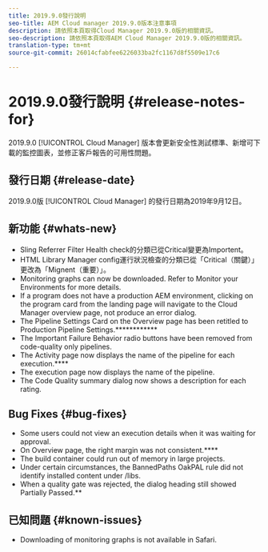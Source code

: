 ```yaml
---
title: 2019.9.0發行說明
seo-title: AEM Cloud manager 2019.9.0版本注意事項
description: 請依照本頁取得Cloud Manager 2019.9.0版的相關資訊。
seo-description: 請依照本頁取得AEM Cloud Manager 2019.9.0版的相關資訊。
translation-type: tm+mt
source-git-commit: 26014cfabfee6226033ba2fc1167d8f5509e17c6

---
```


# 2019.9.0發行說明 {#release-notes-for}

2019.9.0 [!UICONTROL Cloud Manager] 版本會更新安全性測試標準、新增可下載的監控圖表，並修正客戶報告的可用性問題。

## 發行日期 {#release-date}

2019.9.0版 [!UICONTROL Cloud Manager] 的發行日期為2019年9月12日。

## 新功能 {#whats-new}

* Sling Referrer Filter Health check的分類已從Critical變更為Importent。
* HTML Library Manager config運行狀況檢查的分類已從「Critical（關鍵）」更改為「Mignent（重要）」。
* Monitoring graphs can now be downloaded. Refer to Monitor your Environments for more details.[](monitor-your-environments.md)
* If a program does not have a production AEM environment, clicking on the program card from the landing page will navigate to the Cloud Manager overview page, not produce an error dialog.
* The Pipeline Settings Card on the Overview page has been retitled to Production Pipeline Settings.************
* The Important Failure Behavior radio buttons have been removed from code-quality only pipelines.
* The Activity page now displays the name of the pipeline for each execution.****
* The execution page now displays the name of the pipeline.
* The Code Quality summary dialog now shows a description for each rating.

## Bug Fixes {#bug-fixes}

* Some users could not view an execution details when it was waiting for approval.
* On Overview page, the right margin was not consistent.****
* The build container could run out of memory in large projects.
* Under certain circumstances, the BannedPaths OakPAL rule did not identify installed content under /libs.
* When a quality gate was rejected, the dialog heading still showed Partially Passed.**

## 已知問題 {#known-issues}

* Downloading of monitoring graphs is not available in Safari.
